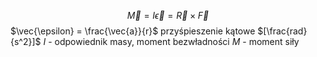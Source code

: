 
$$\vec{M} = I\vec{\epsilon} = \vec{R} \times \vec{F}$$
$\vec{\epsilon} = \frac{\vec{a}}{r}$ przyśpieszenie kątowe $[\frac{rad}{s^2}]$
$I$ - odpowiednik masy, moment bezwładności
$M$ - moment siły
